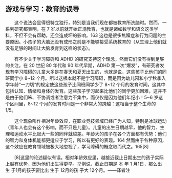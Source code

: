 ## 游戏与学习：教育的误导

&emsp;&emsp;这个说法会显得很特立独行，特别是当我们现在都被教育所洗脑时。然而，一系列研究都表明，在 7 岁以前就开始正规教育，也就是诸如数学和语文这类学科，不但不会有帮助，还会造成坏的影响。163 这也是很多焦躁症和行为问题的主要原因。小孩子的大脑还没有成形之前是不能够接受系统教育的（从生理上他们就没有足够的时间让大脑发育到这样的状态）。

&emsp;&emsp;有不少关于学习障碍和 ADHD 的研究支持这个理念，然而它们没有得到足够的关注。在 20 世纪 80 年代和 90 年代早期，ADHD 第一次“爆发”，有研究者发现有学习障碍的儿童大多是在春天和夏天出生的，也就是说，这些孩子比他们的同班同学小 8~12 个月。所以这根本就不是学习障碍，而是因为幼儿园和小学秋季入学年龄“一刀切”的规定使这些孩子比同班同学少了 8~12 个月的发育时间，这其中包括认知、情绪和身体的发育。这些孩子学习起来比他们的同学更加困难，这并不是由于他们笨、不协调或者注意力不集中，而仅仅是因为他们年纪小！5~6 岁这个区间里，8~12 个月的发育时间是一个非常大的跨越：这相当于整个生命的 1/5。

&emsp;&emsp;这个现象叫作相对年龄效应，在职业竞技领域已经广为人知，特别是冰球运动（青年人也会有这个影响，而不只是儿童）。儿童的出生日期越早，他的智力、生理和运动水平比起大一些的同伴就越差。年龄大的孩子在各个方面都有优势：他们的智力和身体机能都更适应于学习，所以有更好的表现。164 然而由于各种原因，这个效应在教育领域被极大地忽视了，学习障碍的概念取而代之。165[8]

&emsp;&emsp;[8]这里的论述疑似有误。相对年龄效应里，越接近截止日期出生的孩子实际上越有优势，因为他们出生得更早。举例说，截止日期是 本 年 1 月1日，那么出 生 于1月的孩子要比出 生于 12月的孩 子大 12个月。——译者注